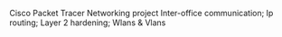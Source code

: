 Cisco Packet Tracer 
Networking project 
Inter-office communication; Ip routing; Layer 2 hardening; Wlans & Vlans
